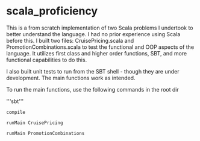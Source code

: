 # scala_proficiency

This is a from scratch implementation of two Scala problems I undertook to better understand the language. I had no prior experience using Scala before this. I built two files: CruisePricing.scala and PromotionCombinations.scala to test the functional and OOP aspects of the language. It utilizes first class and higher order functions, SBT, and more functional capabilities to do this. 

I also built unit tests to run from the SBT shell - though they are under development. The main functions work as intended. 

To run the main functions, use the following commands in the root dir

'''sbt'''

```compile```

```runMain CruisePricing```

```runMain PromotionCombinations```
